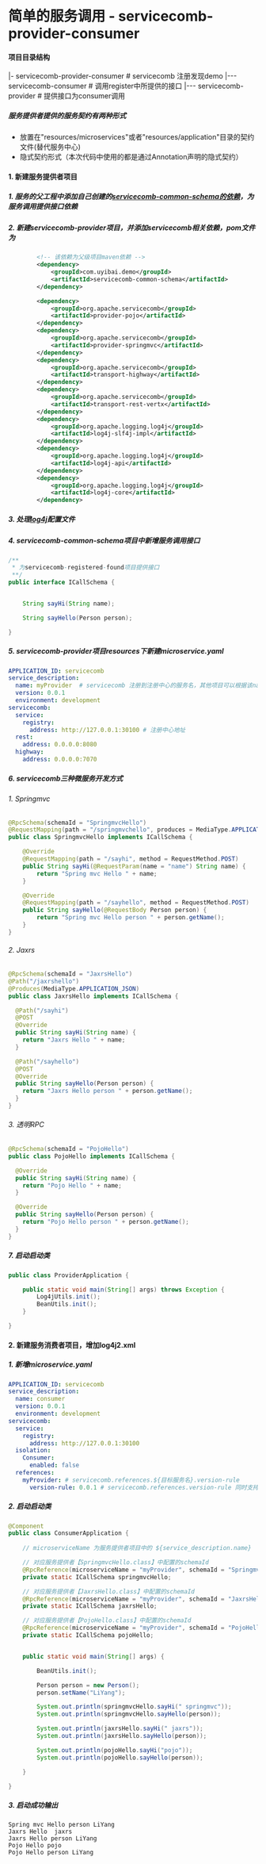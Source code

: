 # 简单的服务调用 - servicecomb-provider-consumer

#### 项目目录结构

|- servicecomb-provider-consumer  # servicecomb 注册发现demo
|--- servicecomb-consumer        # 调用register中所提供的接口
|--- servicecomb-provider        # 提供接口为consumer调用


##### 服务提供者提供的服务契约有两种形式
- 放置在"resources/microservices"或者"resources/application"目录的契约文件(替代服务中心)
- 隐式契约形式（本次代码中使用的都是通过Annotation声明的隐式契约）

#### 1. 新建服务提供者项目

##### 1. 服务的父工程中添加自己创建的[servicecomb-common-schema的依赖](../pom.xml)，为服务调用提供接口依赖

##### 2. 新建servicecomb-provider项目，并添加servicecomb相关依赖，pom文件为
```xml
        <!-- 该依赖为父级项目maven依赖 -->
        <dependency>
            <groupId>com.uyibai.demo</groupId>
            <artifactId>servicecomb-common-schema</artifactId>
        </dependency>

        <dependency>
            <groupId>org.apache.servicecomb</groupId>
            <artifactId>provider-pojo</artifactId>
        </dependency>
        <dependency>
            <groupId>org.apache.servicecomb</groupId>
            <artifactId>provider-springmvc</artifactId>
        </dependency>
        <dependency>
            <groupId>org.apache.servicecomb</groupId>
            <artifactId>transport-highway</artifactId>
        </dependency>
        <dependency>
            <groupId>org.apache.servicecomb</groupId>
            <artifactId>transport-rest-vertx</artifactId>
        </dependency>
        <dependency>
            <groupId>org.apache.logging.log4j</groupId>
            <artifactId>log4j-slf4j-impl</artifactId>
        </dependency>
        <dependency>
            <groupId>org.apache.logging.log4j</groupId>
            <artifactId>log4j-api</artifactId>
        </dependency>
        <dependency>
            <groupId>org.apache.logging.log4j</groupId>
            <artifactId>log4j-core</artifactId>
        </dependency>
```
##### 3. 处理[log4j](src/main/resources/log4j2.xml)配置文件

##### 4. servicecomb-common-schema项目中新增服务调用接口
```java
/**
 * 为servicecomb-registered-found项目提供接口
 **/
public interface ICallSchema {


    String sayHi(String name);

    String sayHello(Person person);

}
```

##### 5. servicecomb-provider项目resources下新建microservice.yaml
```yaml
APPLICATION_ID: servicecomb
service_description:
  name: myProvider  # servicecomb 注册到注册中心的服务名，其他项目可以根据该name获取相应暴露对象
  version: 0.0.1
  environment: development
servicecomb:
  service:
    registry:
      address: http://127.0.0.1:30100 # 注册中心地址
  rest:
    address: 0.0.0.0:8080
  highway:
    address: 0.0.0.0:7070
```

##### 6. servicecomb三种微服务开发方式
###### 1. Springmvc
```java
@RpcSchema(schemaId = "SpringmvcHello")
@RequestMapping(path = "/springmvchello", produces = MediaType.APPLICATION_JSON)
public class SpringmvcHello implements ICallSchema {

    @Override
    @RequestMapping(path = "/sayhi", method = RequestMethod.POST)
    public String sayHi(@RequestParam(name = "name") String name) {
        return "Spring mvc Hello " + name;
    }

    @Override
    @RequestMapping(path = "/sayhello", method = RequestMethod.POST)
    public String sayHello(@RequestBody Person person) {
        return "Spring mvc Hello person " + person.getName();
    }
}
```
###### 2. Jaxrs
```java
@RpcSchema(schemaId = "JaxrsHello")
@Path("/jaxrshello")
@Produces(MediaType.APPLICATION_JSON)
public class JaxrsHello implements ICallSchema {

  @Path("/sayhi")
  @POST
  @Override
  public String sayHi(String name) {
    return "Jaxrs Hello " + name;
  }

  @Path("/sayhello")
  @POST
  @Override
  public String sayHello(Person person) {
    return "Jaxrs Hello person " + person.getName();
  }
}
```

###### 3. 透明RPC
```java
@RpcSchema(schemaId = "PojoHello")
public class PojoHello implements ICallSchema {

  @Override
  public String sayHi(String name) {
    return "Pojo Hello " + name;
  }

  @Override
  public String sayHello(Person person) {
    return "Pojo Hello person " + person.getName();
  }
}
```
##### 7. 启动启动类
```java
public class ProviderApplication {

    public static void main(String[] args) throws Exception {
        Log4jUtils.init();
        BeanUtils.init();
    }

}

```



#### 2. 新建服务消费者项目，增加log4j2.xml

##### 1. 新增microservice.yaml
```yaml
APPLICATION_ID: servicecomb
service_description:
  name: consumer
  version: 0.0.1
  environment: development
servicecomb:
  service:
    registry:
      address: http://127.0.0.1:30100
  isolation:
    Consumer:
      enabled: false
  references:
    myProvider: # servicecomb.references.${目标服务名}.version-rule
      version-rule: 0.0.1 # servicecomb.references.version-rule 同时支持全局和微服务级的两级控制
```
##### 2. 启动启动类
```java
@Component
public class ConsumerApplication {
    
    // microserviceName 为服务提供者项目中的 ${service_description.name}

    // 对应服务提供者【SpringmvcHello.class】中配置的schemaId
    @RpcReference(microserviceName = "myProvider", schemaId = "SpringmvcHello")
    private static ICallSchema springmvcHello;

    // 对应服务提供者【JaxrsHello.class】中配置的schemaId
    @RpcReference(microserviceName = "myProvider", schemaId = "JaxrsHello")
    private static ICallSchema jaxrsHello;

    // 对应服务提供者【PojoHello.class】中配置的schemaId
    @RpcReference(microserviceName = "myProvider", schemaId = "PojoHello")
    private static ICallSchema pojoHello;


    public static void main(String[] args) {

        BeanUtils.init();

        Person person = new Person();
        person.setName("LiYang");

        System.out.println(springmvcHello.sayHi(" springmvc"));
        System.out.println(springmvcHello.sayHello(person));

        System.out.println(jaxrsHello.sayHi(" jaxrs"));
        System.out.println(jaxrsHello.sayHello(person));

        System.out.println(pojoHello.sayHi("pojo"));
        System.out.println(pojoHello.sayHello(person));

    }

}

```
##### 3. 启动成功输出

```
Spring mvc Hello person LiYang
Jaxrs Hello  jaxrs
Jaxrs Hello person LiYang
Pojo Hello pojo
Pojo Hello person LiYang
```
